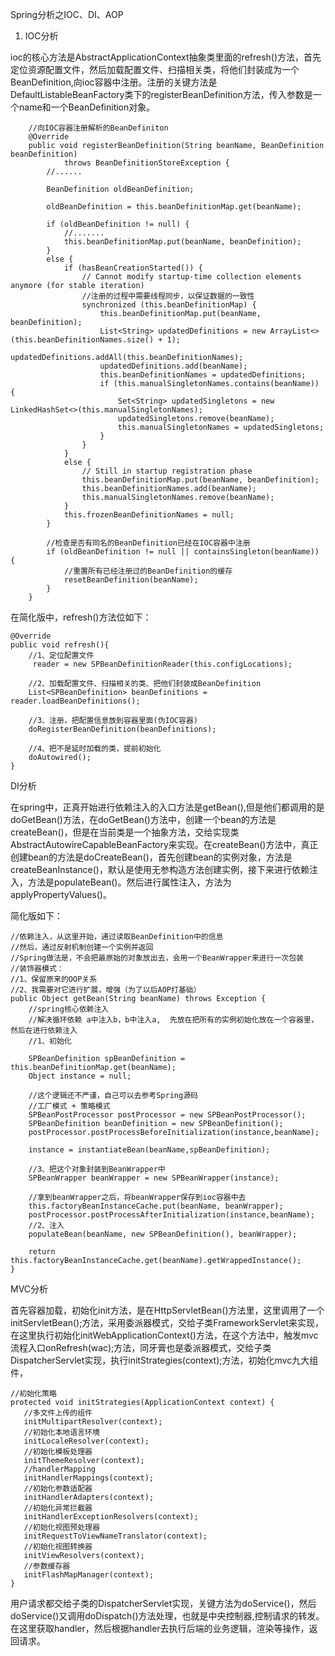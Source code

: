Spring分析之IOC、DI、AOP

1. IOC分析

ioc的核心方法是AbstractApplicationContext抽象类里面的refresh()方法，首先定位资源配置文件，然后加载配置文件、扫描相关类，将他们封装成为一个BeanDefinition,向ioc容器中注册。注册的关键方法是DefaultListableBeanFactory类下的registerBeanDefinition方法，传入参数是一个name和一个BeanDefinition对象。

    	//向IOC容器注册解析的BeanDefiniton
    	@Override
    	public void registerBeanDefinition(String beanName, BeanDefinition beanDefinition)
    			throws BeanDefinitionStoreException {
    		//......
            
    		BeanDefinition oldBeanDefinition;
    
    		oldBeanDefinition = this.beanDefinitionMap.get(beanName);
    
    		if (oldBeanDefinition != null) {
    			//.......
    			this.beanDefinitionMap.put(beanName, beanDefinition);
    		}
    		else {
    			if (hasBeanCreationStarted()) {
    				// Cannot modify startup-time collection elements anymore (for stable iteration)
    				//注册的过程中需要线程同步，以保证数据的一致性
    				synchronized (this.beanDefinitionMap) {
    					this.beanDefinitionMap.put(beanName, beanDefinition);
    					List<String> updatedDefinitions = new ArrayList<>(this.beanDefinitionNames.size() + 1);
    					updatedDefinitions.addAll(this.beanDefinitionNames);
    					updatedDefinitions.add(beanName);
    					this.beanDefinitionNames = updatedDefinitions;
    					if (this.manualSingletonNames.contains(beanName)) {
    						Set<String> updatedSingletons = new LinkedHashSet<>(this.manualSingletonNames);
    						updatedSingletons.remove(beanName);
    						this.manualSingletonNames = updatedSingletons;
    					}
    				}
    			}
    			else {
    				// Still in startup registration phase
    				this.beanDefinitionMap.put(beanName, beanDefinition);
    				this.beanDefinitionNames.add(beanName);
    				this.manualSingletonNames.remove(beanName);
    			}
    			this.frozenBeanDefinitionNames = null;
    		}
    
    		//检查是否有同名的BeanDefinition已经在IOC容器中注册
    		if (oldBeanDefinition != null || containsSingleton(beanName)) {
    			//重置所有已经注册过的BeanDefinition的缓存
    			resetBeanDefinition(beanName);
    		}
    	}

在简化版中，refresh()方法位如下：

    @Override
    public void refresh(){
        //1、定位配置文件
         reader = new SPBeanDefinitionReader(this.configLocations);
    
        //2、加载配置文件、扫描相关的类、把他们封装成BeanDefinition
        List<SPBeanDefinition> beanDefinitions = reader.loadBeanDefinitions();
    
        //3、注册，把配置信息放到容器里面(伪IOC容器)
        doRegisterBeanDefinition(beanDefinitions);
    
        //4、把不是延时加载的类，提前初始化
        doAutowired();
    }

DI分析

在spring中，正真开始进行依赖注入的入口方法是getBean(),但是他们都调用的是doGetBean()方法，在doGetBean()方法中，创建一个bean的方法是createBean()，但是在当前类是一个抽象方法，交给实现类AbstractAutowireCapableBeanFactory来实现。在createBean()方法中，真正创建bean的方法是doCreateBean()，首先创建bean的实例对象，方法是createBeanInstance()，默认是使用无参构造方法创建实例，接下来进行依赖注入，方法是populateBean()。然后进行属性注入，方法为applyPropertyValues()。

简化版如下：

    //依赖注入，从这里开始，通过读取BeanDefinition中的信息
    //然后，通过反射机制创建一个实例并返回
    //Spring做法是，不会把最原始的对象放出去，会用一个BeanWrapper来进行一次包装
    //装饰器模式：
    //1、保留原来的OOP关系
    //2、我需要对它进行扩展，增强（为了以后AOP打基础）
    public Object getBean(String beanName) throws Exception {
        //spring核心依赖注入
        //解决循环依赖 a中注入b，b中注入a,  先放在把所有的实例初始化放在一个容器里，然后在进行依赖注入
        //1、初始化
    
        SPBeanDefinition spBeanDefinition = this.beanDefinitionMap.get(beanName);
        Object instance = null;
    
        //这个逻辑还不严谨，自己可以去参考Spring源码
        //工厂模式 + 策略模式
        SPBeanPostProcessor postProcessor = new SPBeanPostProcessor();
        SPBeanDefinition beanDefinition = new SPBeanDefinition();
        postProcessor.postProcessBeforeInitialization(instance,beanName);
    
        instance = instantiateBean(beanName,spBeanDefinition);
    
        //3、把这个对象封装到BeanWrapper中
        SPBeanWrapper beanWrapper = new SPBeanWrapper(instance);
    
        //拿到beanWrapper之后，将beanWrapper保存到ioc容器中去
        this.factoryBeanInstanceCache.put(beanName, beanWrapper);
        postProcessor.postProcessAfterInitialization(instance,beanName);
        //2、注入
        populateBean(beanName, new SPBeanDefinition(), beanWrapper);
    
        return this.factoryBeanInstanceCache.get(beanName).getWrappedInstance();
    }

MVC分析

首先容器加载，初始化init方法，是在HttpServletBean()方法里，这里调用了一个initServletBean();方法，采用委派器模式，交给子类FrameworkServlet来实现，在这里执行初始化initWebApplicationContext()方法，在这个方法中，触发mvc流程入口onRefresh(wac);方法，同牙膏也是委派器模式，交给子类DispatcherServlet实现，执行initStrategies(context);方法，初始化mvc九大组件，

    //初始化策略
    protected void initStrategies(ApplicationContext context) {
       //多文件上传的组件
       initMultipartResolver(context);
       //初始化本地语言环境
       initLocaleResolver(context);
       //初始化模板处理器
       initThemeResolver(context);
       //handlerMapping
       initHandlerMappings(context);
       //初始化参数适配器
       initHandlerAdapters(context);
       //初始化异常拦截器
       initHandlerExceptionResolvers(context);
       //初始化视图预处理器
       initRequestToViewNameTranslator(context);
       //初始化视图转换器
       initViewResolvers(context);
       //参数缓存器
       initFlashMapManager(context);
    }

用户请求都交给子类的DispatcherServlet实现，关键方法为doService()，然后doService()又调用doDispatch()方法处理，也就是中央控制器,控制请求的转发。在这里获取handler，然后根据handler去执行后端的业务逻辑，渲染等操作，返回请求。






